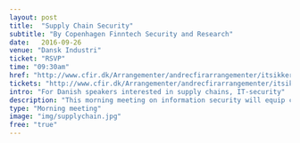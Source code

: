 ```yaml
---
layout: post
title:  "Supply Chain Security"
subtitle: "By Copenhagen Finntech Security and Research"
date:   2016-09-26
venue: "Dansk Industri"
ticket: "RSVP"
time: "09:30am"
href: "http://www.cfir.dk/Arrangementer/andrecfirarrangementer/itsikkerhedsmorgenm%C3%B8der/Pages/It-sikkerhedsmorgenm%C3%B8de-om-supplychain-sikkerhed.aspx"
tickets: "http://www.cfir.dk/Arrangementer/andrecfirarrangementer/itsikkerhedsmorgenm%C3%B8der/Pages/It-sikkerhedsmorgenm%C3%B8de-om-supplychain-sikkerhed.aspx"
intro: "For Danish speakers interested in supply chains, IT-security"
description: "This morning meeting on information security will equip companies to protect their supply chain. Learn how to secure there are no ”backdoors” into the tech you are buying externally; how to avoid security breaches in software updates and much more. Event in Danish."
type: "Morning meeting"
image: "img/supplychain.jpg"
free: "true"
---
```

<!-- fill in the URL of your event host page if you haven't enough information for a detail page, so the event link won't point on the detail page at all -->
